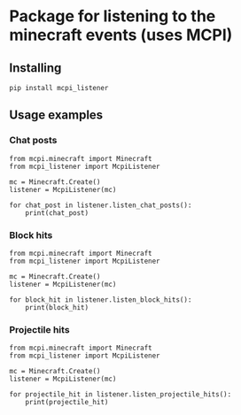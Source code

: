 # Package for listening to the minecraft events (uses MCPI)
## Installing
```
pip install mcpi_listener
```
## Usage examples
### Chat posts
```
from mcpi.minecraft import Minecraft
from mcpi_listener import McpiListener

mc = Minecraft.Create()
listener = McpiListener(mc)

for chat_post in listener.listen_chat_posts():
    print(chat_post)
```
### Block hits
```
from mcpi.minecraft import Minecraft
from mcpi_listener import McpiListener

mc = Minecraft.Create()
listener = McpiListener(mc)

for block_hit in listener.listen_block_hits():
    print(block_hit)
```
### Projectile hits
```
from mcpi.minecraft import Minecraft
from mcpi_listener import McpiListener

mc = Minecraft.Create()
listener = McpiListener(mc)

for projectile_hit in listener.listen_projectile_hits():
    print(projectile_hit)
```
